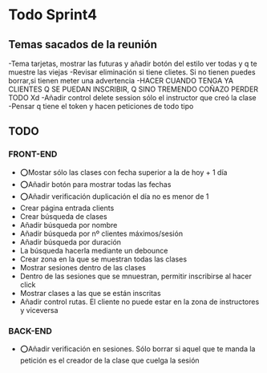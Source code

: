 # Todo Sprint4

## Temas sacados de la reunión

-Tema tarjetas, mostrar las futuras y añadir botón del estilo ver todas y q te muestre las viejas
-Revisar eliminación si tiene clietes. Si no tienen puedes borrar,si tienen meter una advertencia -HACER CUANDO TENGA YA CLIENTES Q SE PUEDAN INSCRIBIR, Q SINO TREMENDO COÑAZO PERDER TODO Xd
-Añadir control delete session sólo el instructor que creó la clase
-Pensar q tiene el token y hacen peticiones de todo tipo

## TODO

### FRONT-END

- ⭕Mostar sólo las clases con fecha superior a la de hoy + 1 día
- ⭕Añadir botón para mostrar todas las fechas
- ⭕Añadir verificación duplicación el día no es menor de 1
- Crear página entrada clients
- Crear búsqueda de clases
- Añadir búsqueda por nombre
- Añadir búsqueda por nº clientes máximos/sesión
- Añadir búsqueda por duración
- La búsqueda hacerla mediante un debounce
- Crear zona en la que se muestran todas las clases
- Mostrar sesiones dentro de las clases
- Dentro de las sesiones que se mnuestran, permitir inscribirse al hacer click
- Mostrar clases a las que se están inscritas
- Añadir control rutas. El cliente no puede estar en la zona de instructores y viceversa

### BACK-END

- ⭕Añadir verificación en sesiones. Sólo borrar si aquel que te manda la petición es el creador de la clase que cuelga la sesión
